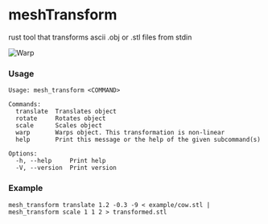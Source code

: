 # meshTransform
rust tool that transforms ascii .obj or .stl files from stdin

![Warp](https://Cabbache.github.io/cow.gif)

### Usage

```console
Usage: mesh_transform <COMMAND>

Commands:
  translate  Translates object
  rotate     Rotates object
  scale      Scales object
  warp       Warps object. This transformation is non-linear
  help       Print this message or the help of the given subcommand(s)

Options:
  -h, --help     Print help
  -V, --version  Print version
```

### Example
`mesh_transform translate 1.2 -0.3 -9 < example/cow.stl | mesh_transform scale 1 1 2 > transformed.stl`
